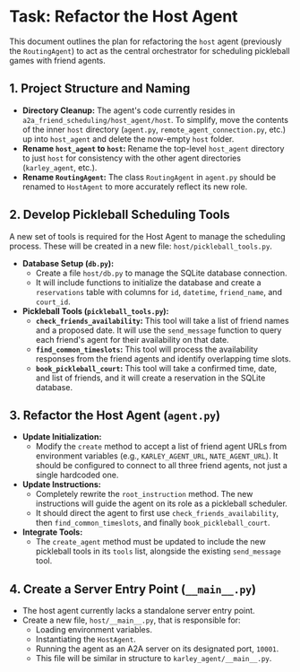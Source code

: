 # Task: Refactor the Host Agent

This document outlines the plan for refactoring the `host` agent (previously the `RoutingAgent`) to act as the central orchestrator for scheduling pickleball games with friend agents.

## 1. Project Structure and Naming

-   **Directory Cleanup:** The agent's code currently resides in `a2a_friend_scheduling/host_agent/host`. To simplify, move the contents of the inner `host` directory (`agent.py`, `remote_agent_connection.py`, etc.) up into `host_agent` and delete the now-empty `host` folder.
-   **Rename `host_agent` to `host`:** Rename the top-level `host_agent` directory to just `host` for consistency with the other agent directories (`karley_agent`, etc.).
-   **Rename `RoutingAgent`:** The class `RoutingAgent` in `agent.py` should be renamed to `HostAgent` to more accurately reflect its new role.

## 2. Develop Pickleball Scheduling Tools

A new set of tools is required for the Host Agent to manage the scheduling process. These will be created in a new file: `host/pickleball_tools.py`.

-   **Database Setup (`db.py`):**
    -   Create a file `host/db.py` to manage the SQLite database connection.
    -   It will include functions to initialize the database and create a `reservations` table with columns for `id`, `datetime`, `friend_name`, and `court_id`.
-   **Pickleball Tools (`pickleball_tools.py`):**
    -   **`check_friends_availability`:** This tool will take a list of friend names and a proposed date. It will use the `send_message` function to query each friend's agent for their availability on that date.
    -   **`find_common_timeslots`:** This tool will process the availability responses from the friend agents and identify overlapping time slots.
    -   **`book_pickleball_court`:** This tool will take a confirmed time, date, and list of friends, and it will create a reservation in the SQLite database.

## 3. Refactor the Host Agent (`agent.py`)

-   **Update Initialization:**
    -   Modify the `create` method to accept a list of friend agent URLs from environment variables (e.g., `KARLEY_AGENT_URL`, `NATE_AGENT_URL`). It should be configured to connect to all three friend agents, not just a single hardcoded one.
-   **Update Instructions:**
    -   Completely rewrite the `root_instruction` method. The new instructions will guide the agent on its role as a pickleball scheduler.
    -   It should direct the agent to first use `check_friends_availability`, then `find_common_timeslots`, and finally `book_pickleball_court`.
-   **Integrate Tools:**
    -   The `create_agent` method must be updated to include the new pickleball tools in its `tools` list, alongside the existing `send_message` tool.

## 4. Create a Server Entry Point (`__main__.py`)

-   The host agent currently lacks a standalone server entry point.
-   Create a new file, `host/__main__.py`, that is responsible for:
    -   Loading environment variables.
    -   Instantiating the `HostAgent`.
    -   Running the agent as an A2A server on its designated port, `10001`.
    -   This file will be similar in structure to `karley_agent/__main__.py`.